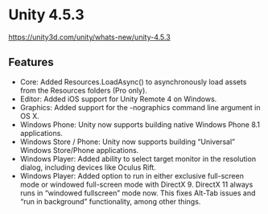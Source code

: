 # Unity 4.5.3
https://unity3d.com/unity/whats-new/unity-4.5.3

## Features

<ul>
<li>Core: Added Resources.LoadAsync() to asynchronously load assets from the Resources folders (Pro only).</li>
<li>Editor: Added iOS support for Unity Remote 4 on Windows.</li>
<li>Graphics: Added support for the -nographics command line argument in OS X.</li>
<li>Windows Phone: Unity now supports building native Windows Phone 8.1 applications.</li>
<li>Windows Store / Phone: Unity now supports building “Universal” Windows Store/Phone applications.</li>
<li>Windows Player: Added ability to select target monitor in the resolution dialog, including devices like Oculus Rift.</li>
<li>Windows Player: Added option to run in either exclusive full-screen mode or windowed full-screen mode with DirectX 9. DirectX 11 always runs in “windowed fullscreen” mode now. This fixes Alt-Tab issues and “run in background” functionality, among other things.</li>
</ul>

